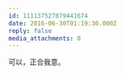 ```yaml
---
id: 111137527879441674
date: 2016-06-30T01:19:30.000Z
reply: false
media_attachments: 0
---
```


可以，正合我意。

